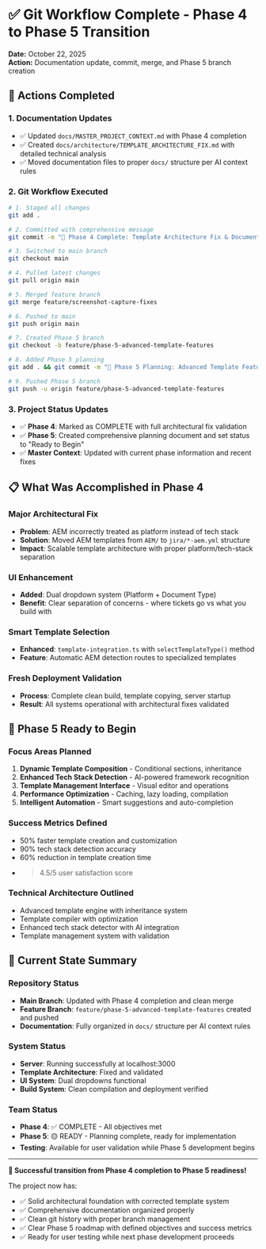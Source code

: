 # ✅ Git Workflow Complete - Phase 4 to Phase 5 Transition

**Date:** October 22, 2025  
**Action:** Documentation update, commit, merge, and Phase 5 branch creation  

## 🎯 **Actions Completed**

### **1. Documentation Updates**
- ✅ Updated `docs/MASTER_PROJECT_CONTEXT.md` with Phase 4 completion
- ✅ Created `docs/architecture/TEMPLATE_ARCHITECTURE_FIX.md` with detailed technical analysis
- ✅ Moved documentation files to proper `docs/` structure per AI context rules

### **2. Git Workflow Executed**
```bash
# 1. Staged all changes
git add .

# 2. Committed with comprehensive message
git commit -m "🔧 Phase 4 Complete: Template Architecture Fix & Documentation"

# 3. Switched to main branch  
git checkout main

# 4. Pulled latest changes
git pull origin main

# 5. Merged feature branch
git merge feature/screenshot-capture-fixes

# 6. Pushed to main
git push origin main

# 7. Created Phase 5 branch
git checkout -b feature/phase-5-advanced-template-features

# 8. Added Phase 5 planning
git add . && git commit -m "🚀 Phase 5 Planning: Advanced Template Features & Enhancements"

# 9. Pushed Phase 5 branch
git push -u origin feature/phase-5-advanced-template-features
```

### **3. Project Status Updates**
- ✅ **Phase 4**: Marked as COMPLETE with full architectural fix validation
- ✅ **Phase 5**: Created comprehensive planning document and set status to "Ready to Begin"
- ✅ **Master Context**: Updated with current phase information and recent fixes

## 📋 **What Was Accomplished in Phase 4** 

### **Major Architectural Fix**
- **Problem**: AEM incorrectly treated as platform instead of tech stack
- **Solution**: Moved AEM templates from `AEM/` to `jira/*-aem.yml` structure
- **Impact**: Scalable template architecture with proper platform/tech-stack separation

### **UI Enhancement**
- **Added**: Dual dropdown system (Platform + Document Type)
- **Benefit**: Clear separation of concerns - where tickets go vs what you build with

### **Smart Template Selection**
- **Enhanced**: `template-integration.ts` with `selectTemplateType()` method
- **Feature**: Automatic AEM detection routes to specialized templates

### **Fresh Deployment Validation**
- **Process**: Complete clean build, template copying, server startup
- **Result**: All systems operational with architectural fixes validated

## 🚀 **Phase 5 Ready to Begin**

### **Focus Areas Planned**
1. **Dynamic Template Composition** - Conditional sections, inheritance
2. **Enhanced Tech Stack Detection** - AI-powered framework recognition  
3. **Template Management Interface** - Visual editor and operations
4. **Performance Optimization** - Caching, lazy loading, compilation
5. **Intelligent Automation** - Smart suggestions and auto-completion

### **Success Metrics Defined**
- 50% faster template creation and customization
- 90% tech stack detection accuracy
- 60% reduction in template creation time
- >4.5/5 user satisfaction score

### **Technical Architecture Outlined**
- Advanced template engine with inheritance system
- Template compiler with optimization
- Enhanced tech stack detector with AI integration
- Template management system with validation

## 🎯 **Current State Summary**

### **Repository Status**
- **Main Branch**: Updated with Phase 4 completion and clean merge
- **Feature Branch**: `feature/phase-5-advanced-template-features` created and pushed
- **Documentation**: Fully organized in `docs/` structure per AI context rules

### **System Status**
- **Server**: Running successfully at localhost:3000
- **Template Architecture**: Fixed and validated
- **UI System**: Dual dropdowns functional
- **Build System**: Clean compilation and deployment verified

### **Team Status**
- **Phase 4**: ✅ COMPLETE - All objectives met
- **Phase 5**: 🟡 READY - Planning complete, ready for implementation
- **Testing**: Available for user validation while Phase 5 development begins

---

**🎉 Successful transition from Phase 4 completion to Phase 5 readiness!**

The project now has:
- ✅ Solid architectural foundation with corrected template system
- ✅ Comprehensive documentation organized properly  
- ✅ Clean git history with proper branch management
- ✅ Clear Phase 5 roadmap with defined objectives and success metrics
- ✅ Ready for user testing while next phase development proceeds